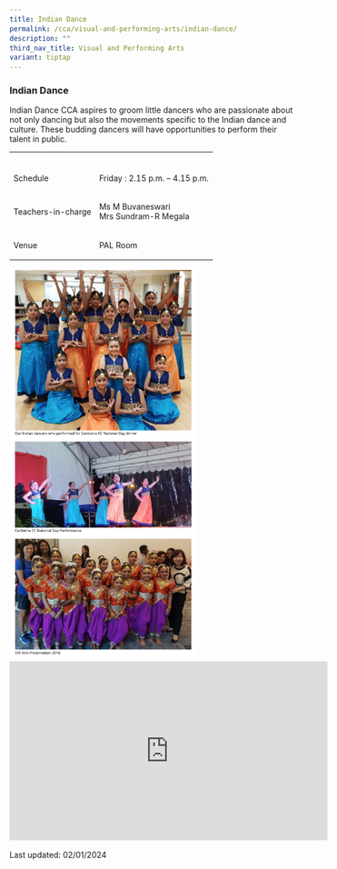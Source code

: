 ```yaml
---
title: Indian Dance
permalink: /cca/visual-and-performing-arts/indian-dance/
description: ""
third_nav_title: Visual and Performing Arts
variant: tiptap
---
```

<h3>Indian Dance</h3><p>Indian Dance CCA aspires to groom little dancers who are passionate about not only dancing but also the movements specific to the Indian dance and culture. These budding dancers will have opportunities to perform their talent in public.</p><table><tbody><tr><th rowspan="1" colspan="1"><p></p></th><th rowspan="1" colspan="1"><p></p></th></tr><tr><td rowspan="1" colspan="1"><p>Schedule</p></td><td rowspan="1" colspan="1"><p>Friday : 2.15 p.m. – 4.15 p.m.</p></td></tr><tr><td rowspan="1" colspan="1"><p>Teachers-in-charge</p></td><td rowspan="1" colspan="1"><p>Ms M Buvaneswari <br>Mrs Sundram-R Megala</p></td></tr><tr><td rowspan="1" colspan="1"><p>Venue</p></td><td rowspan="1" colspan="1"><p>PAL Room</p></td></tr></tbody></table><div class="isomer-image-wrapper"><img style="width:65%" height="auto" width="100%" src="/images/idance.png"></div><div class="iframe-wrapper"><iframe height="315" width="560" allowfullscreen="true" frameborder="0" src="https://www.youtube.com/embed/b7XAueKUU9E"></iframe></div><p>Last updated: 02/01/2024</p>